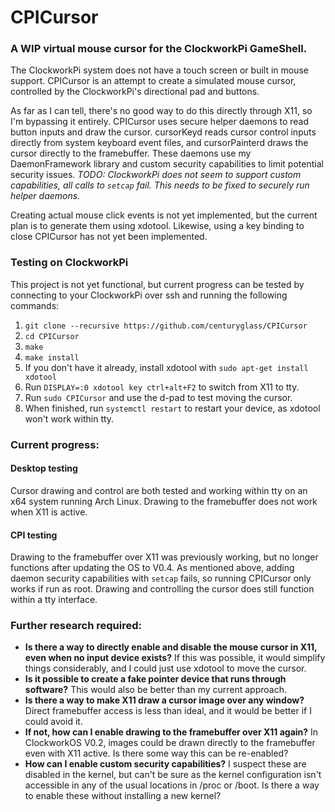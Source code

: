 # CPICursor
### A WIP virtual mouse cursor for the ClockworkPi GameShell.

The ClockworkPi system does not have a touch screen or built in mouse support. CPICursor is an attempt to create a simulated mouse cursor, controlled by the ClockworkPi's directional pad and buttons.

As far as I can tell, there's no good way to do this directly through X11, so I'm bypassing it entirely. CPICursor uses secure helper daemons to read button inputs and draw the cursor. cursorKeyd reads cursor control inputs directly from system keyboard event files, and cursorPainterd draws the cursor directly to the framebuffer. These daemons use my DaemonFramework library and custom security capabilities to limit potential security issues. *TODO: ClockworkPi does not seem to support custom capabilities, all calls to `setcap` fail. This needs to be fixed to securely run helper daemons.*

Creating actual mouse click events is not yet implemented, but the current plan is to generate them using xdotool. Likewise, using a key binding to close CPICursor has not yet been implemented.

### Testing on ClockworkPi
This project is not yet functional, but current progress can be tested by connecting to your ClockworkPi over ssh and running the following commands:
1. `git clone --recursive https://github.com/centuryglass/CPICursor`
2. `cd CPICursor`
3. `make`
4. `make install`
5. If you don't have it already, install xdotool with `sudo apt-get install xdotool`
6. Run `DISPLAY=:0 xdotool key ctrl+alt+F2` to switch from X11 to tty. 
7. Run `sudo CPICursor` and use the d-pad to test moving the cursor.
8. When finished, run `systemctl restart` to restart your device, as xdotool won't work within tty.

### Current progress:
#### Desktop testing
Cursor drawing and control are both tested and working within tty on an x64 system running Arch Linux. Drawing to the framebuffer does not work when X11 is active.

#### CPI testing
Drawing to the framebuffer over X11 was previously working, but no longer functions after updating the OS to V0.4. As mentioned above, adding daemon security capabilities with `setcap` fails, so running CPICursor only works if run as root. Drawing and controlling the cursor does still function within a tty interface.

### Further research required:

- **Is there a way to directly enable and disable the mouse cursor in X11, even when no input device exists?** If this was possible, it would simplify things considerably, and I could just use xdotool to move the cursor.
- **Is it possible to create a fake pointer device that runs through software?** This would also be better than my current approach.
- **Is there a way to make X11 draw a cursor image over any window?** Direct framebuffer access is less than ideal, and it would be better if I could avoid it.
- **If not, how can I enable drawing to the framebuffer over X11 again?** In ClockworkOS V0.2, images could be drawn directly to the framebuffer even with X11 active. Is there some way this can be re-enabled?
- **How can I enable custom security capabilities?** I suspect these are disabled in the kernel, but can't be sure as the kernel configuration isn't accessible in any of the usual locations in /proc or /boot. Is there a way to enable these without installing a new kernel?
